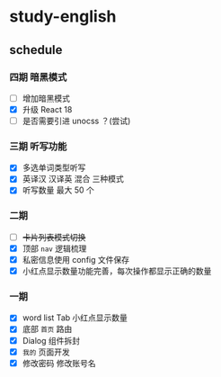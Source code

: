 # study-english

## schedule

### 四期 暗黑模式

- [ ] 增加暗黑模式
- [x] 升级 React 18
- [ ] 是否需要引进 unocss ？(尝试)

### 三期 听写功能

- [x] 多选单词类型听写
- [x] 英译汉 汉译英 混合 三种模式
- [x] 听写数量 最大 50 个

### 二期

- [ ] ~~卡片列表模式切换~~
- [x] 顶部 `nav` 逻辑梳理
- [x] 私密信息使用 config 文件保存
- [x] 小红点显示数量功能完善，每次操作都显示正确的数量

### 一期

- [x] word list Tab 小红点显示数量
- [x] 底部 `首页` 路由
- [x] Dialog 组件拆封
- [x] `我的` 页面开发
- [x] 修改密码 修改账号名
